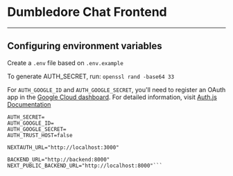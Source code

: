 # Dumbledore Chat Frontend
___

## Configuring environment variables
Create a `.env` file based on `.env.example`

To generate AUTH_SECRET, run: `openssl rand -base64 33`

For `AUTH_GOOGLE_ID` and `AUTH_GOOGLE_SECRET`, you'll need to register an OAuth app in the [Google Cloud dashboard](https://console.cloud.google.com/apis/credentials/consent). For detailed information, visit [Auth.js Documentation](https://authjs.dev/getting-started/authentication/oauth)

```
AUTH_SECRET=  
AUTH_GOOGLE_ID=  
AUTH_GOOGLE_SECRET=  
AUTH_TRUST_HOST=false  

NEXTAUTH_URL="http://localhost:3000"

BACKEND_URL="http://backend:8000"  
NEXT_PUBLIC_BACKEND_URL="http://localhost:8000"```